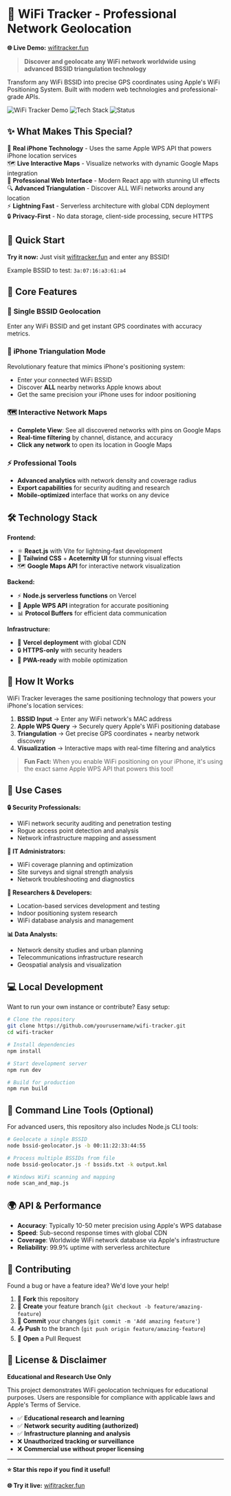 # 📡 WiFi Tracker - Professional Network Geolocation

**🌐 Live Demo:** [wifitracker.fun](https://wifitracker.fun)

> **Discover and geolocate any WiFi network worldwide using advanced BSSID triangulation technology**

Transform any WiFi BSSID into precise GPS coordinates using Apple's WiFi Positioning System. Built with modern web technologies and professional-grade APIs.

![WiFi Tracker Demo](https://img.shields.io/badge/Demo-wifitracker.fun-blue?style=for-the-badge&logo=wifi)
![Tech Stack](https://img.shields.io/badge/Stack-React%20%7C%20Node.js%20%7C%20Apple%20WPS-purple?style=for-the-badge)
![Status](https://img.shields.io/badge/Status-Production%20Ready-green?style=for-the-badge)

## ✨ What Makes This Special?

🎯 **Real iPhone Technology** - Uses the same Apple WPS API that powers iPhone location services  
🗺️ **Live Interactive Maps** - Visualize networks with dynamic Google Maps integration  
📱 **Professional Web Interface** - Modern React app with stunning UI effects  
🔍 **Advanced Triangulation** - Discover ALL WiFi networks around any location  
⚡ **Lightning Fast** - Serverless architecture with global CDN deployment  
🔒 **Privacy-First** - No data storage, client-side processing, secure HTTPS

## 🚀 Quick Start

**Try it now:** Just visit [wifitracker.fun](https://wifitracker.fun) and enter any BSSID!

Example BSSID to test: `3a:07:16:a3:61:a4`

## 🌟 Core Features

### 🎯 **Single BSSID Geolocation**
Enter any WiFi BSSID and get instant GPS coordinates with accuracy metrics.

### 📱 **iPhone Triangulation Mode**  
Revolutionary feature that mimics iPhone's positioning system:
- Enter your connected WiFi BSSID
- Discover **ALL** nearby networks Apple knows about
- Get the same precision your iPhone uses for indoor positioning

### 🗺️ **Interactive Network Maps**
- **Complete View**: See all discovered networks with pins on Google Maps
- **Real-time filtering** by channel, distance, and accuracy
- **Click any network** to open its location in Google Maps

### ⚡ **Professional Tools**
- **Advanced analytics** with network density and coverage radius
- **Export capabilities** for security auditing and research
- **Mobile-optimized** interface that works on any device

## 🛠️ Technology Stack

**Frontend:**
- ⚛️ **React.js** with Vite for lightning-fast development
- 🎨 **Tailwind CSS** + **Aceternity UI** for stunning visual effects  
- 🗺️ **Google Maps API** for interactive network visualization

**Backend:**
- ⚡ **Node.js serverless functions** on Vercel
- 🍎 **Apple WPS API** integration for accurate positioning
- 📊 **Protocol Buffers** for efficient data communication

**Infrastructure:**
- 🚀 **Vercel deployment** with global CDN
- 🔒 **HTTPS-only** with security headers
- 📱 **PWA-ready** with mobile optimization

## 🧠 How It Works

WiFi Tracker leverages the same positioning technology that powers your iPhone's location services:

1. **BSSID Input** → Enter any WiFi network's MAC address
2. **Apple WPS Query** → Securely query Apple's WiFi positioning database  
3. **Triangulation** → Get precise GPS coordinates + nearby network discovery
4. **Visualization** → Interactive maps with real-time filtering and analytics

> **Fun Fact:** When you enable WiFi positioning on your iPhone, it's using the exact same Apple WPS API that powers this tool!

## 🎯 Use Cases

**🔒 Security Professionals:**
- WiFi network security auditing and penetration testing
- Rogue access point detection and analysis  
- Network infrastructure mapping and assessment

**🏢 IT Administrators:**
- WiFi coverage planning and optimization
- Site surveys and signal strength analysis
- Network troubleshooting and diagnostics

**🔬 Researchers & Developers:**
- Location-based services development and testing
- Indoor positioning system research
- WiFi database analysis and management

**📊 Data Analysts:**
- Network density studies and urban planning
- Telecommunications infrastructure research
- Geospatial analysis and visualization

## 💻 Local Development

Want to run your own instance or contribute? Easy setup:

```bash
# Clone the repository
git clone https://github.com/yourusername/wifi-tracker.git
cd wifi-tracker

# Install dependencies
npm install

# Start development server
npm run dev

# Build for production
npm run build
```

## 🔧 Command Line Tools (Optional)

For advanced users, this repository also includes Node.js CLI tools:

```bash
# Geolocate a single BSSID
node bssid-geolocator.js -b 00:11:22:33:44:55

# Process multiple BSSIDs from file
node bssid-geolocator.js -f bssids.txt -k output.kml

# Windows WiFi scanning and mapping
node scan_and_map.js
```

## 🌍 API & Performance

- **Accuracy**: Typically 10-50 meter precision using Apple's WPS database
- **Speed**: Sub-second response times with global CDN  
- **Coverage**: Worldwide WiFi network database via Apple's infrastructure
- **Reliability**: 99.9% uptime with serverless architecture

## 🤝 Contributing

Found a bug or have a feature idea? We'd love your help!

1. 🍴 **Fork** this repository
2. 🌿 **Create** your feature branch (`git checkout -b feature/amazing-feature`)
3. 💾 **Commit** your changes (`git commit -m 'Add amazing feature'`)
4. 📤 **Push** to the branch (`git push origin feature/amazing-feature`)
5. 🔄 **Open** a Pull Request

## 📜 License & Disclaimer

**Educational and Research Use Only**

This project demonstrates WiFi geolocation techniques for educational purposes. Users are responsible for compliance with applicable laws and Apple's Terms of Service.

- ✅ **Educational research and learning**
- ✅ **Network security auditing (authorized)**  
- ✅ **Infrastructure planning and analysis**
- ❌ **Unauthorized tracking or surveillance**
- ❌ **Commercial use without proper licensing**

---

**⭐ Star this repo if you find it useful!**

**🌐 Try it live:** [wifitracker.fun](https://wifitracker.fun)
